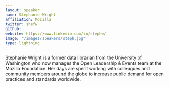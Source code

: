 ```yaml
---
layout: speaker
name: Stephanie Wright
affiliation: Mozilla
twitter: shefw 
github: 
website: https://www.linkedin.com/in/stephw/
image: "/images/speakers/steph.jpg"
type: lightning
---
```


Stephanie Wright is a former data librarian from the University of Washington who now manages the Open Leadership & Events 
team at the Mozilla Foundation.  Her days are spent working with colleagues and community members around the globe to increase 
public demand for open practices and standards worldwide.
